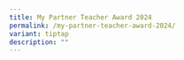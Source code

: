 ```yaml
---
title: My Partner Teacher Award 2024
permalink: /my-partner-teacher-award-2024/
variant: tiptap
description: ""
---
```

